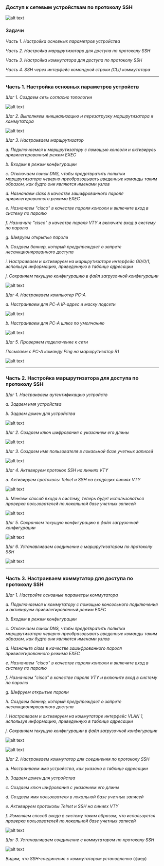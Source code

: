 ### Доступ к сетевым устройствам по протоколу SSH

![alt text](https://github.com/Eliminir/OTUSLABS/blob/Labs/LAB5/1.JPG)


 ### Задачи
 
*Часть 1. Настройка основных параметров устройства*

*Часть 2. Настройка маршрутизатора для доступа по протоколу SSH*

*Часть 3. Настройка коммутатора для доступа по протоколу SSH*

*Часть 4. SSH через интерфейс командной строки (CLI) коммутатора*

____

### Часть 1. Настройка основных параметров устройств ###

*Шаг 1. Создаем сеть согласно топологии*

![alt text](https://github.com/Eliminir/OTUSLABS/blob/Labs/LAB5/2.JPG)


*Шаг 2. Выполняем инициализацию и перезагрузку маршрутизатора и коммутатора*

![alt text](https://github.com/Eliminir/OTUSLABS/blob/Labs/LAB5/3.JPG)


*Шаг 3. Настраиваем маршрутизатор*

*a.	Подключаемся к маршрутизатору с помощью консоли и активируеь привилегированный режим EXEC*

*b.	Входим в режим конфигурации*

*c.	Отключаем поиск DNS, чтобы предотвратить попытки маршрутизатора неверно преобразовывать введенные команды таким образом, как будто они являются именами узлов*

*d.	Назначаем class в качестве зашифрованного пароля привилегированного режима EXEC*

*e.	Назначаем "cisco" в качестве пароля консоли и включите вход в систему по паролю*

*f.	Назначьте "cisco" в качестве пароля VTY и включите вход в систему по паролю*

*g.	Шивруем открытые пароли*

*h.	Создаем баннер, который предупреждает о запрете несанкционированного доступа*

*i.	Настраиваем и активируем на маршрутизаторе интерфейс G0/0/1, используя информацию, приведенную в таблице адресации*

*j.	Сохраняем текущую конфигурацию в файл загрузочной конфигурации*

![alt text](https://github.com/Eliminir/OTUSLABS/blob/Labs/LAB5/4.JPG)


*Шаг 4. Настраиваем компьютер PC-A*

*a.	Настраиваем для PC-A IP-адрес и маску подсети*

![alt text](https://github.com/Eliminir/OTUSLABS/blob/Labs/LAB5/5.JPG)


*b.	Настраиваем для PC-A шлюз по умолчанию*

![alt text](https://github.com/Eliminir/OTUSLABS/blob/Labs/LAB5/6.JPG)


*Шаг 5. Проверяем подключение к сети*

*Посылаем с PC-A команду Ping на маршрутизатор R1*

![alt text](https://github.com/Eliminir/OTUSLABS/blob/Labs/LAB5/7.JPG)

___

### Часть 2. Настройка маршрутизатора для доступа по протоколу SSH


*Шаг 1. Настраиваем аутентификацию устройств*

*a.	Задаем имя устройства*

*b.	Задаем домен для устройства*

![alt text](https://github.com/Eliminir/OTUSLABS/blob/Labs/LAB5/8.JPG)


*Шаг 2. Создаем ключ шифрования с указанием его длины*

![alt text](https://github.com/Eliminir/OTUSLABS/blob/Labs/LAB5/9.JPG)


*Шаг 3. Создаем имя пользователя в локальной базе учетных записей*

![alt text](https://github.com/Eliminir/OTUSLABS/blob/Labs/LAB5/10.JPG)


*Шаг 4. Активируем протокол SSH на линиях VTY*

*a.	Активируем протоколы Telnet и SSH на входящих линиях VTY*

![alt text](https://github.com/Eliminir/OTUSLABS/blob/Labs/LAB5/11.JPG)


*b.	Меняем способ входа в систему, теперь будет использоваться проверка пользователей по локальной базе учетных записей*

![alt text](https://github.com/Eliminir/OTUSLABS/blob/Labs/LAB5/12.JPG)


*Шаг 5. Сохраняем текущую конфигурацию в файл загрузочной конфигурации*

![alt text](https://github.com/Eliminir/OTUSLABS/blob/Labs/LAB5/13.JPG)

*Шаг 6. Устанавливаем соединение с маршрутизатором по протоколу SSH*


![alt text](https://github.com/Eliminir/OTUSLABS/blob/Labs/LAB5/14.JPG)

___

### Часть 3. Настраиваем коммутатор для доступа по протоколу SSH

*Шаг 1. Настройте основные параметры коммутатора*

*a.	Подключаемся к коммутатору с помощью консольного подключения и активируем привилегированный режим EXEC*

*b.	Входим в режим конфигурации*

*c.	Отключаем поиск DNS, чтобы предотвратить попытки маршрутизатора неверно преобразовывать введенные команды таким образом, как будто они являются именами узлов*

*d.	Назначьте class в качестве зашифрованного пароля привилегированного режима EXEC*

*e.	Назначаем "cisco" в качестве пароля консоли и включите вход в систему по паролю*

*f.	Назначаем "cisco" в качестве пароля VTY и включите вход в систему по паролю*

*g.	Шифруем открытые пароли*

*h. Создаем баннер, который предупреждает о запрете несанкционированного доступа*

*i.	Настраиваем и активируем на коммутаторе интерфейс VLAN 1, используя информацию, приведенную в таблице адресации*

*j.	Сохраняем текущую конфигурации в файл загрузочной конфигурации*

![alt text](https://github.com/Eliminir/OTUSLABS/blob/Labs/LAB5/15.JPG)

![alt text](https://github.com/Eliminir/OTUSLABS/blob/Labs/LAB5/16.JPG)


*Шаг 2. Настраиваем коммутатор для соединения по протоколу SSH*

*a.	Настраиваем имя устройства, как указано в таблице адресации*

*b.	Задаем домен для устройства*

*c.	Создаем ключ шифрования с указанием его длины*

*d.	Создаем имя пользователя в локальной базе учетных записей*

*e.	Активируем протоколы Telnet и SSH на линиях VTY*

*f.	Изменяем способ входа в систему таким образом, что используется проверка пользователей по локальной базе учетных записей*

![alt text](https://github.com/Eliminir/OTUSLABS/blob/Labs/LAB5/17.JPG)

*Шаг 3. Устанавливаем соединение с коммутатором по протоколу SSH*

![alt text](https://github.com/Eliminir/OTUSLABS/blob/Labs/LAB5/18.JPG)

*Видим, что SSH-соединение с коммутатором установленно* (фаер)
